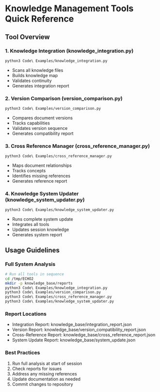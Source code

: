 # Knowledge Management Tools Quick Reference

## Tool Overview

### 1. Knowledge Integration (knowledge_integration.py)
```bash
python3 Code\ Examples/knowledge_integration.py
```
- Scans all knowledge files
- Builds knowledge map
- Validates continuity
- Generates integration report

### 2. Version Comparison (version_comparison.py)
```bash
python3 Code\ Examples/version_comparison.py
```
- Compares document versions
- Tracks capabilities
- Validates version sequence
- Generates compatibility report

### 3. Cross Reference Manager (cross_reference_manager.py)
```bash
python3 Code\ Examples/cross_reference_manager.py
```
- Maps document relationships
- Tracks concepts
- Identifies missing references
- Generates reference report

### 4. Knowledge System Updater (knowledge_system_updater.py)
```bash
python3 Code\ Examples/knowledge_system_updater.py
```
- Runs complete system update
- Integrates all tools
- Updates session knowledge
- Generates system report

## Usage Guidelines

### Full System Analysis
```bash
# Run all tools in sequence
cd /tmp/ECHO2
mkdir -p knowledge_base/reports
python3 Code\ Examples/knowledge_integration.py
python3 Code\ Examples/version_comparison.py
python3 Code\ Examples/cross_reference_manager.py
python3 Code\ Examples/knowledge_system_updater.py
```

### Report Locations
- Integration Report: knowledge_base/integration_report.json
- Version Report: knowledge_base/version_compatibility_report.json
- Cross-Reference Report: knowledge_base/cross_reference_report.json
- System Update Report: knowledge_base/system_update.json

### Best Practices
1. Run full analysis at start of session
2. Check reports for issues
3. Address any missing references
4. Update documentation as needed
5. Commit changes to repository